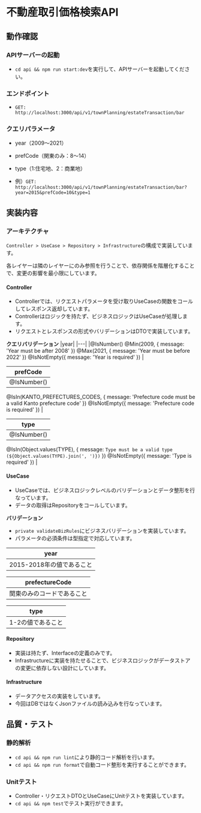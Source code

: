 # 不動産取引価格検索API

## 動作確認

### APIサーバーの起動
- `cd api && npm run start:dev`を実行して、APIサーバーを起動してください。

### エンドポイント
- `GET: http://localhost:3000/api/v1/townPlanning/estateTransaction/bar`

### クエリパラメータ
- year（2009〜2021）
- prefCode（関東のみ：8〜14）
- type（1:住宅地、2：商業地）

- 例）`GET: http://localhost:3000/api/v1/townPlanning/estateTransaction/bar?year=2015&prefCode=10&type=1`

## 実装内容

### アーキテクチャ
`Controller > UseCase > Repository > Infrastructure`の構成で実装しています。

各レイヤーは隣のレイヤーにのみ参照を行うことで、依存関係を階層化することで、変更の影響を最小限にしています。

#### Controller
- Controllerでは、リクエストパラメータを受け取りUseCaseの関数をコールしてレスポンス返却しています。
- Controllerはロジックを持たず、ビジネスロジックはUseCaseが処理します。
- リクエストとレスポンスの形式やバリデーションはDTOで実装しています。

**クエリバリデーション**
|year|
|---|
|@IsNumber()
@Min(2009, { message: 'Year must be after 2008' })
@Max(2021, { message: 'Year must be before 2022' })
@IsNotEmpty({ message: 'Year is required' })
|

|prefCode|
|---|
|@IsNumber()
@IsIn(KANTO_PREFECTURES_CODES, { message: 'Prefecture code must be a valid Kanto prefecture code' })
@IsNotEmpty({ message: 'Prefecture code is required' })
|

|type|
|---|
|@IsNumber()
@IsIn(Object.values(TYPE), { message: `Type must be a valid type (${Object.values(TYPE).join(', ')})` })
@IsNotEmpty({ message: 'Type is required' })
|

#### UseCase
- UseCaseでは、ビジネスロジックレベルのバリデーションとデータ整形を行なっています。
- データの取得はRepositoryをコールしています。

**バリデーション**
- `private validateBizRules`にビジネスバリデーションを実装しています。
- パラメータの必須条件は型指定で対応しています。

|year|
|---|
|2015-2018年の値であること|

|prefectureCode|
|---|
|関東のみのコードであること|

|type|
|---|
|1-2の値であること|

#### Repository
- 実装は持たず、Interfaceの定義のみです。
- Infrastructureに実装を持たせることで、ビジネスロジックがデータストアの変更に依存しない設計にしています。

#### Infrastructure
- データアクセスの実装をしています。
- 今回はDBではなくJsonファイルの読み込みを行なっています。

## 品質・テスト

### 静的解析
- `cd api && npm run lint`により静的コード解析を行います。
- `cd api && npm run format`で自動コード整形を実行することができます。

### Unitテスト
- Controller・リクエストDTOとUseCaseにUnitテストを実装しています。
- `cd api && npm test`でテスト実行ができます。
